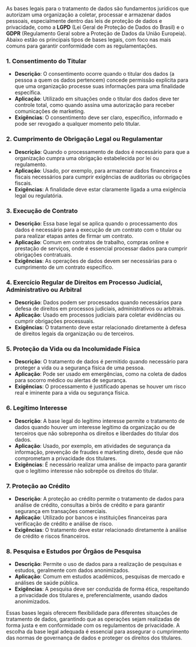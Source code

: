 As bases legais para o tratamento de dados são fundamentos jurídicos que autorizam uma organização a coletar, processar e armazenar dados pessoais, especialmente dentro das leis de proteção de dados e privacidade, como a **LGPD** (Lei Geral de Proteção de Dados do Brasil) e o **GDPR** (Regulamento Geral sobre a Proteção de Dados da União Europeia). Abaixo estão os principais tipos de bases legais, com foco nas mais comuns para garantir conformidade com as regulamentações.

### 1. **Consentimento do Titular**
   - **Descrição**: O consentimento ocorre quando o titular dos dados (a pessoa a quem os dados pertencem) concede permissão explícita para que uma organização processe suas informações para uma finalidade específica.
   - **Aplicação**: Utilizado em situações onde o titular dos dados deve ter controle total, como quando assina uma autorização para receber comunicações de marketing.
   - **Exigências**: O consentimento deve ser claro, específico, informado e pode ser revogado a qualquer momento pelo titular.

### 2. **Cumprimento de Obrigação Legal ou Regulamentar**
   - **Descrição**: Quando o processamento de dados é necessário para que a organização cumpra uma obrigação estabelecida por lei ou regulamento.
   - **Aplicação**: Usado, por exemplo, para armazenar dados financeiros e fiscais necessários para cumprir exigências de auditorias ou obrigações fiscais.
   - **Exigências**: A finalidade deve estar claramente ligada a uma exigência legal ou regulatória.

### 3. **Execução de Contrato**
   - **Descrição**: Essa base legal se aplica quando o processamento dos dados é necessário para a execução de um contrato com o titular ou para realizar etapas antes de firmar um contrato.
   - **Aplicação**: Comum em contratos de trabalho, compras online e prestação de serviços, onde é essencial processar dados para cumprir obrigações contratuais.
   - **Exigências**: As operações de dados devem ser necessárias para o cumprimento de um contrato específico.

### 4. **Exercício Regular de Direitos em Processo Judicial, Administrativo ou Arbitral**
   - **Descrição**: Dados podem ser processados quando necessários para defesa de direitos em processos judiciais, administrativos ou arbitrais.
   - **Aplicação**: Usado em processos judiciais para coletar evidências ou cumprir obrigações processuais.
   - **Exigências**: O tratamento deve estar relacionado diretamente à defesa de direitos legais da organização ou de terceiros.

### 5. **Proteção da Vida ou da Incolumidade Física**
   - **Descrição**: O tratamento de dados é permitido quando necessário para proteger a vida ou a segurança física de uma pessoa.
   - **Aplicação**: Pode ser usado em emergências, como na coleta de dados para socorro médico ou alertas de segurança.
   - **Exigências**: O processamento é justificado apenas se houver um risco real e iminente para a vida ou segurança física.

### 6. **Legítimo Interesse**
   - **Descrição**: A base legal do legítimo interesse permite o tratamento de dados quando houver um interesse legítimo da organização ou de terceiros que não sobreponha os direitos e liberdades do titular dos dados.
   - **Aplicação**: Usado, por exemplo, em atividades de segurança da informação, prevenção de fraudes e marketing direto, desde que não comprometam a privacidade dos titulares.
   - **Exigências**: É necessário realizar uma análise de impacto para garantir que o legítimo interesse não sobrepõe os direitos do titular.

### 7. **Proteção ao Crédito**
   - **Descrição**: A proteção ao crédito permite o tratamento de dados para análise de crédito, consultas a birôs de crédito e para garantir segurança em transações comerciais.
   - **Aplicação**: Utilizado por bancos e instituições financeiras para verificação de crédito e análise de risco.
   - **Exigências**: O tratamento deve estar relacionado diretamente à análise de crédito e riscos financeiros.

### 8. **Pesquisa e Estudos por Órgãos de Pesquisa**
   - **Descrição**: Permite o uso de dados para a realização de pesquisas e estudos, geralmente com dados anonimizados.
   - **Aplicação**: Comum em estudos acadêmicos, pesquisas de mercado e análises de saúde pública.
   - **Exigências**: A pesquisa deve ser conduzida de forma ética, respeitando a privacidade dos titulares e, preferencialmente, usando dados anonimizados.

Essas bases legais oferecem flexibilidade para diferentes situações de tratamento de dados, garantindo que as operações sejam realizadas de forma justa e em conformidade com os regulamentos de privacidade. A escolha da base legal adequada é essencial para assegurar o cumprimento das normas de governança de dados e proteger os direitos dos titulares.
